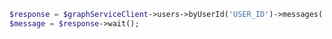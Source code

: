 <!-- markdownlint-disable MD041 -->

```php
$response = $graphServiceClient->users->byUserId('USER_ID')->messages('MESSAGE_ID')->get();
$message = $response->wait();
```
